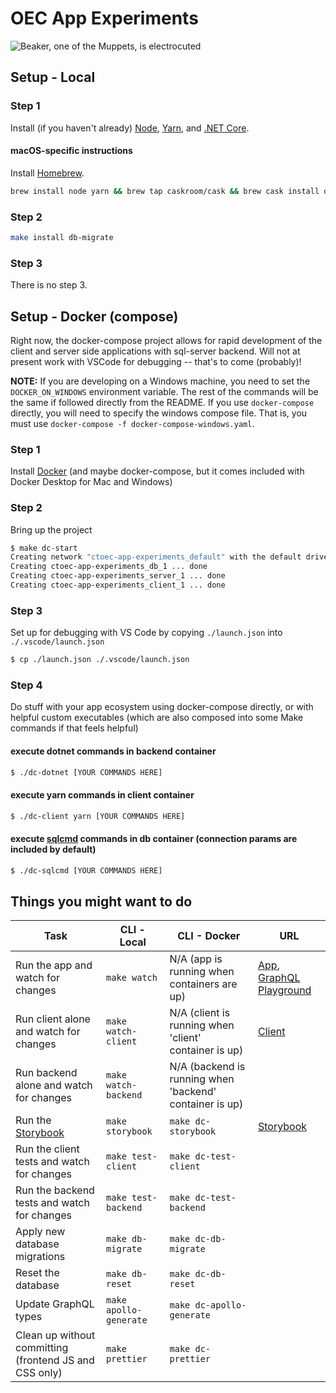 # OEC App Experiments

![Beaker, one of the Muppets, is electrocuted](https://media.giphy.com/media/gJWNDpwdkMTew/giphy.gif)

## Setup - Local

### Step 1

Install (if you haven't already) [Node](https://nodejs.org/en/download/), [Yarn](https://yarnpkg.com/lang/en/docs/install/), and [.NET Core](https://aka.ms/dotnetcoregs).

#### macOS-specific instructions

Install [Homebrew](https://brew.sh).

```sh
brew install node yarn && brew tap caskroom/cask && brew cask install dotnet
```

### Step 2

```sh
make install db-migrate
```

### Step 3

There is no step 3.

## Setup - Docker (compose)
Right now, the docker-compose project allows for rapid development of the client and server side applications with sql-server backend. Will not at present work with VSCode for debugging -- that's to come (probably)!

__NOTE:__ If you are developing on a Windows machine, you need to set the `DOCKER_ON_WINDOWS` environment variable. The rest of the commands will be the same if followed directly from the README. If you use `docker-compose` directly, you will need to specify the windows compose file. That is, you must use `docker-compose -f docker-compose-windows.yaml`.

### Step 1

Install [Docker](https://docs.docker.com/install/) (and maybe docker-compose, but it comes included with Docker Desktop for Mac and Windows)

### Step 2

Bring up the project
```sh
$ make dc-start
Creating network "ctoec-app-experiments_default" with the default driver
Creating ctoec-app-experiments_db_1 ... done
Creating ctoec-app-experiments_server_1 ... done
Creating ctoec-app-experiments_client_1 ... done
```

### Step 3

Set up for debugging with VS Code by copying `./launch.json` into `./.vscode/launch.json` 
```sh
$ cp ./launch.json ./.vscode/launch.json
```

### Step 4

Do stuff with your app ecosystem using docker-compose directly, or with helpful custom executables (which are also composed into some Make commands if that feels helpful)
#### execute dotnet commands in backend container
```sh
$ ./dc-dotnet [YOUR COMMANDS HERE]
```
#### execute yarn commands in client container
```sh
$ ./dc-client yarn [YOUR COMMANDS HERE]
```
#### execute [sqlcmd](https://docs.microsoft.com/en-us/sql/tools/sqlcmd-utility?view=sql-server-2017) commands in db container (connection params are included by default)
```sh
$ ./dc-sqlcmd [YOUR COMMANDS HERE]
```
 
## Things you might want to do

| Task | CLI - Local | CLI - Docker | URL |
| ---- | --- | --- | --- |
| Run the app and watch for changes | `make watch` | N/A (app is running when containers are up) | [App](https://localhost:5001), [GraphQL Playground](https://localhost:5001/ui/playground) |
| Run client alone and watch for changes | `make watch-client` | N/A (client is running when 'client' container is up) | [Client](https://localhost:3000) |
| Run backend alone and watch for changes | `make watch-backend` | N/A (backend is running when 'backend' container is up) | |
| Run the [Storybook](https://storybook.js.org) | `make storybook` |`make dc-storybook` | [Storybook](http://localhost:9009) |
| Run the client tests and watch for changes | `make test-client` | `make dc-test-client` | |
| Run the backend tests and watch for changes | `make test-backend` | `make dc-test-backend` | |
| Apply new database migrations | `make db-migrate` | `make dc-db-migrate` | |
| Reset the database | `make db-reset` | `make dc-db-reset` | |
| Update GraphQL types | `make apollo-generate` | `make dc-apollo-generate` |  |
| Clean up without committing (frontend JS and CSS only) | `make prettier` | `make dc-prettier` | |
